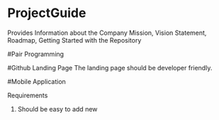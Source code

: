 # ProjectGuide
Provides Information about the Company Mission, Vision Statement, Roadmap, Getting Started with the Repository




#Pair Programming


#Github Landing Page
The landing page should be developer friendly.





#Mobile Application

Requirements
1. Should be easy to add new
